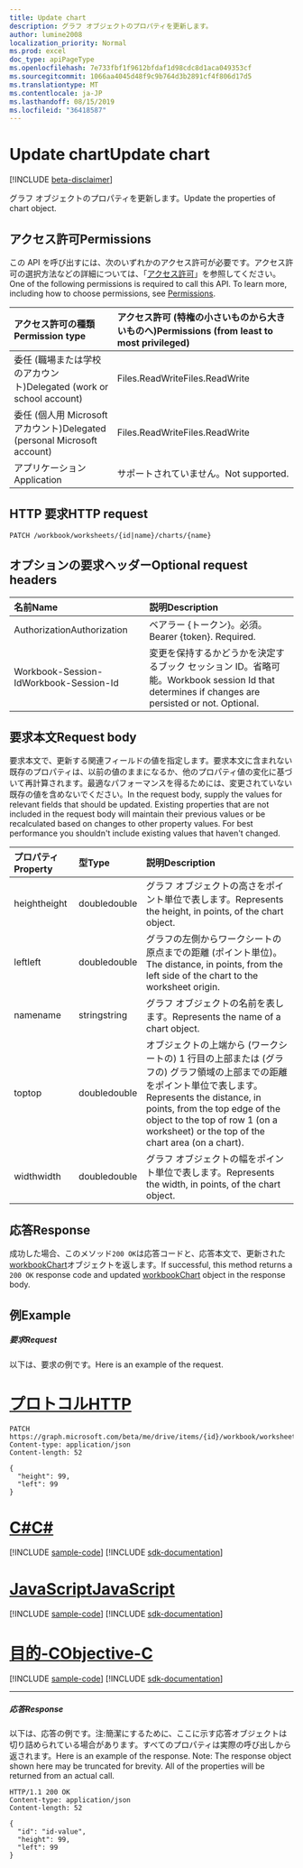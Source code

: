 ```yaml
---
title: Update chart
description: グラフ オブジェクトのプロパティを更新します。
author: lumine2008
localization_priority: Normal
ms.prod: excel
doc_type: apiPageType
ms.openlocfilehash: 7e733fbf1f9612bfdaf1d98cdc8d1aca049353cf
ms.sourcegitcommit: 1066aa4045d48f9c9b764d3b2891cf4f806d17d5
ms.translationtype: MT
ms.contentlocale: ja-JP
ms.lasthandoff: 08/15/2019
ms.locfileid: "36418587"
---
```

# <a name="update-chart"></a><span data-ttu-id="3be2c-103">Update chart</span><span class="sxs-lookup"><span data-stu-id="3be2c-103">Update chart</span></span>

[!INCLUDE [beta-disclaimer](../../includes/beta-disclaimer.md)]

<span data-ttu-id="3be2c-104">グラフ オブジェクトのプロパティを更新します。</span><span class="sxs-lookup"><span data-stu-id="3be2c-104">Update the properties of chart object.</span></span>
## <a name="permissions"></a><span data-ttu-id="3be2c-105">アクセス許可</span><span class="sxs-lookup"><span data-stu-id="3be2c-105">Permissions</span></span>
<span data-ttu-id="3be2c-p101">この API を呼び出すには、次のいずれかのアクセス許可が必要です。アクセス許可の選択方法などの詳細については、「[アクセス許可](/graph/permissions-reference)」を参照してください。</span><span class="sxs-lookup"><span data-stu-id="3be2c-p101">One of the following permissions is required to call this API. To learn more, including how to choose permissions, see [Permissions](/graph/permissions-reference).</span></span>

|<span data-ttu-id="3be2c-108">アクセス許可の種類</span><span class="sxs-lookup"><span data-stu-id="3be2c-108">Permission type</span></span>      | <span data-ttu-id="3be2c-109">アクセス許可 (特権の小さいものから大きいものへ)</span><span class="sxs-lookup"><span data-stu-id="3be2c-109">Permissions (from least to most privileged)</span></span>              |
|:--------------------|:---------------------------------------------------------|
|<span data-ttu-id="3be2c-110">委任 (職場または学校のアカウント)</span><span class="sxs-lookup"><span data-stu-id="3be2c-110">Delegated (work or school account)</span></span> | <span data-ttu-id="3be2c-111">Files.ReadWrite</span><span class="sxs-lookup"><span data-stu-id="3be2c-111">Files.ReadWrite</span></span>    |
|<span data-ttu-id="3be2c-112">委任 (個人用 Microsoft アカウント)</span><span class="sxs-lookup"><span data-stu-id="3be2c-112">Delegated (personal Microsoft account)</span></span> | <span data-ttu-id="3be2c-113">Files.ReadWrite</span><span class="sxs-lookup"><span data-stu-id="3be2c-113">Files.ReadWrite</span></span>    |
|<span data-ttu-id="3be2c-114">アプリケーション</span><span class="sxs-lookup"><span data-stu-id="3be2c-114">Application</span></span> | <span data-ttu-id="3be2c-115">サポートされていません。</span><span class="sxs-lookup"><span data-stu-id="3be2c-115">Not supported.</span></span> |

## <a name="http-request"></a><span data-ttu-id="3be2c-116">HTTP 要求</span><span class="sxs-lookup"><span data-stu-id="3be2c-116">HTTP request</span></span>
<!-- { "blockType": "ignored" } -->
```http
PATCH /workbook/worksheets/{id|name}/charts/{name}
```
## <a name="optional-request-headers"></a><span data-ttu-id="3be2c-117">オプションの要求ヘッダー</span><span class="sxs-lookup"><span data-stu-id="3be2c-117">Optional request headers</span></span>
| <span data-ttu-id="3be2c-118">名前</span><span class="sxs-lookup"><span data-stu-id="3be2c-118">Name</span></span>       | <span data-ttu-id="3be2c-119">説明</span><span class="sxs-lookup"><span data-stu-id="3be2c-119">Description</span></span>|
|:-----------|:-----------|
| <span data-ttu-id="3be2c-120">Authorization</span><span class="sxs-lookup"><span data-stu-id="3be2c-120">Authorization</span></span>  | <span data-ttu-id="3be2c-p102">ベアラー {トークン}。必須。</span><span class="sxs-lookup"><span data-stu-id="3be2c-p102">Bearer {token}. Required.</span></span> |
| <span data-ttu-id="3be2c-123">Workbook-Session-Id</span><span class="sxs-lookup"><span data-stu-id="3be2c-123">Workbook-Session-Id</span></span>  | <span data-ttu-id="3be2c-p103">変更を保持するかどうかを決定するブック セッション ID。省略可能。</span><span class="sxs-lookup"><span data-stu-id="3be2c-p103">Workbook session Id that determines if changes are persisted or not. Optional.</span></span>|

## <a name="request-body"></a><span data-ttu-id="3be2c-126">要求本文</span><span class="sxs-lookup"><span data-stu-id="3be2c-126">Request body</span></span>
<span data-ttu-id="3be2c-p104">要求本文で、更新する関連フィールドの値を指定します。要求本文に含まれない既存のプロパティは、以前の値のままになるか、他のプロパティ値の変化に基づいて再計算されます。最適なパフォーマンスを得るためには、変更されていない既存の値を含めないでください。</span><span class="sxs-lookup"><span data-stu-id="3be2c-p104">In the request body, supply the values for relevant fields that should be updated. Existing properties that are not included in the request body will maintain their previous values or be recalculated based on changes to other property values. For best performance you shouldn't include existing values that haven't changed.</span></span>

| <span data-ttu-id="3be2c-130">プロパティ</span><span class="sxs-lookup"><span data-stu-id="3be2c-130">Property</span></span>     | <span data-ttu-id="3be2c-131">型</span><span class="sxs-lookup"><span data-stu-id="3be2c-131">Type</span></span>   |<span data-ttu-id="3be2c-132">説明</span><span class="sxs-lookup"><span data-stu-id="3be2c-132">Description</span></span>|
|:---------------|:--------|:----------|
|<span data-ttu-id="3be2c-133">height</span><span class="sxs-lookup"><span data-stu-id="3be2c-133">height</span></span>|<span data-ttu-id="3be2c-134">double</span><span class="sxs-lookup"><span data-stu-id="3be2c-134">double</span></span>|<span data-ttu-id="3be2c-135">グラフ オブジェクトの高さをポイント単位で表します。</span><span class="sxs-lookup"><span data-stu-id="3be2c-135">Represents the height, in points, of the chart object.</span></span>|
|<span data-ttu-id="3be2c-136">left</span><span class="sxs-lookup"><span data-stu-id="3be2c-136">left</span></span>|<span data-ttu-id="3be2c-137">double</span><span class="sxs-lookup"><span data-stu-id="3be2c-137">double</span></span>|<span data-ttu-id="3be2c-138">グラフの左側からワークシートの原点までの距離 (ポイント単位)。</span><span class="sxs-lookup"><span data-stu-id="3be2c-138">The distance, in points, from the left side of the chart to the worksheet origin.</span></span>|
|<span data-ttu-id="3be2c-139">name</span><span class="sxs-lookup"><span data-stu-id="3be2c-139">name</span></span>|<span data-ttu-id="3be2c-140">string</span><span class="sxs-lookup"><span data-stu-id="3be2c-140">string</span></span>|<span data-ttu-id="3be2c-141">グラフ オブジェクトの名前を表します。</span><span class="sxs-lookup"><span data-stu-id="3be2c-141">Represents the name of a chart object.</span></span>|
|<span data-ttu-id="3be2c-142">top</span><span class="sxs-lookup"><span data-stu-id="3be2c-142">top</span></span>|<span data-ttu-id="3be2c-143">double</span><span class="sxs-lookup"><span data-stu-id="3be2c-143">double</span></span>|<span data-ttu-id="3be2c-144">オブジェクトの上端から (ワークシートの) 1 行目の上部または (グラフの) グラフ領域の上部までの距離をポイント単位で表します。</span><span class="sxs-lookup"><span data-stu-id="3be2c-144">Represents the distance, in points, from the top edge of the object to the top of row 1 (on a worksheet) or the top of the chart area (on a chart).</span></span>|
|<span data-ttu-id="3be2c-145">width</span><span class="sxs-lookup"><span data-stu-id="3be2c-145">width</span></span>|<span data-ttu-id="3be2c-146">double</span><span class="sxs-lookup"><span data-stu-id="3be2c-146">double</span></span>|<span data-ttu-id="3be2c-147">グラフ オブジェクトの幅をポイント単位で表します。</span><span class="sxs-lookup"><span data-stu-id="3be2c-147">Represents the width, in points, of the chart object.</span></span>|

## <a name="response"></a><span data-ttu-id="3be2c-148">応答</span><span class="sxs-lookup"><span data-stu-id="3be2c-148">Response</span></span>

<span data-ttu-id="3be2c-149">成功した場合、このメソッド`200 OK`は応答コードと、応答本文で、更新された[workbookChart](../resources/workbookchart.md)オブジェクトを返します。</span><span class="sxs-lookup"><span data-stu-id="3be2c-149">If successful, this method returns a `200 OK` response code and updated [workbookChart](../resources/workbookchart.md) object in the response body.</span></span>
## <a name="example"></a><span data-ttu-id="3be2c-150">例</span><span class="sxs-lookup"><span data-stu-id="3be2c-150">Example</span></span>
##### <a name="request"></a><span data-ttu-id="3be2c-151">要求</span><span class="sxs-lookup"><span data-stu-id="3be2c-151">Request</span></span>
<span data-ttu-id="3be2c-152">以下は、要求の例です。</span><span class="sxs-lookup"><span data-stu-id="3be2c-152">Here is an example of the request.</span></span>

# <a name="httptabhttp"></a>[<span data-ttu-id="3be2c-153">プロトコル</span><span class="sxs-lookup"><span data-stu-id="3be2c-153">HTTP</span></span>](#tab/http)
<!-- {
  "blockType": "request",
  "name": "update_chart"
}-->
```http
PATCH https://graph.microsoft.com/beta/me/drive/items/{id}/workbook/worksheets/{id|name}/charts/{name}
Content-type: application/json
Content-length: 52

{
  "height": 99,
  "left": 99
}
```
# <a name="ctabcsharp"></a>[<span data-ttu-id="3be2c-154">C#</span><span class="sxs-lookup"><span data-stu-id="3be2c-154">C#</span></span>](#tab/csharp)
[!INCLUDE [sample-code](../includes/snippets/csharp/update-chart-csharp-snippets.md)]
[!INCLUDE [sdk-documentation](../includes/snippets/snippets-sdk-documentation-link.md)]

# <a name="javascripttabjavascript"></a>[<span data-ttu-id="3be2c-155">JavaScript</span><span class="sxs-lookup"><span data-stu-id="3be2c-155">JavaScript</span></span>](#tab/javascript)
[!INCLUDE [sample-code](../includes/snippets/javascript/update-chart-javascript-snippets.md)]
[!INCLUDE [sdk-documentation](../includes/snippets/snippets-sdk-documentation-link.md)]

# <a name="objective-ctabobjc"></a>[<span data-ttu-id="3be2c-156">目的-C</span><span class="sxs-lookup"><span data-stu-id="3be2c-156">Objective-C</span></span>](#tab/objc)
[!INCLUDE [sample-code](../includes/snippets/objc/update-chart-objc-snippets.md)]
[!INCLUDE [sdk-documentation](../includes/snippets/snippets-sdk-documentation-link.md)]

---

##### <a name="response"></a><span data-ttu-id="3be2c-157">応答</span><span class="sxs-lookup"><span data-stu-id="3be2c-157">Response</span></span>
<span data-ttu-id="3be2c-p105">以下は、応答の例です。注:簡潔にするために、ここに示す応答オブジェクトは切り詰められている場合があります。すべてのプロパティは実際の呼び出しから返されます。</span><span class="sxs-lookup"><span data-stu-id="3be2c-p105">Here is an example of the response. Note: The response object shown here may be truncated for brevity. All of the properties will be returned from an actual call.</span></span>
<!-- {
  "blockType": "response",
  "truncated": true,
  "@odata.type": "microsoft.graph.workbookChart"
} -->
```http
HTTP/1.1 200 OK
Content-type: application/json
Content-length: 52

{
  "id": "id-value",
  "height": 99,
  "left": 99
}
```

<!-- uuid: 8fcb5dbc-d5aa-4681-8e31-b001d5168d79
2015-10-25 14:57:30 UTC -->
<!--
{
  "type": "#page.annotation",
  "description": "Update chart",
  "keywords": "",
  "section": "documentation",
  "tocPath": "",
  "suppressions": [
  ]
}
-->
